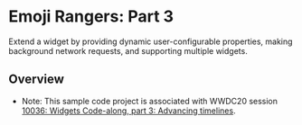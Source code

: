 # Emoji Rangers: Part 3

Extend a widget by providing dynamic user-configurable properties, making background network requests, and supporting multiple widgets.

## Overview

- Note: This sample code project is associated with WWDC20 session [10036: Widgets Code-along, part 3: Advancing timelines](https://developer.apple.com/wwdc20/10036/).
